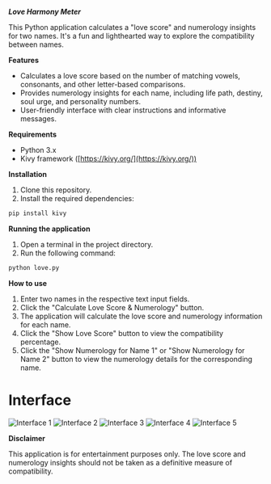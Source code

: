 ***Love Harmony Meter***

This Python application calculates a "love score" and numerology insights for two names. It's a fun and lighthearted way to explore the compatibility between names.

**Features**

* Calculates a love score based on the number of matching vowels, consonants, and other letter-based comparisons.
* Provides numerology insights for each name, including life path, destiny, soul urge, and personality numbers.
* User-friendly interface with clear instructions and informative messages.

**Requirements**

* Python 3.x
* Kivy framework ([https://kivy.org/](https://kivy.org/))

**Installation**

1. Clone this repository.
2. Install the required dependencies:

```bash
pip install kivy
```

**Running the application**

1. Open a terminal in the project directory.
2. Run the following command:

```bash
python love.py
```

**How to use**

1. Enter two names in the respective text input fields.
2. Click the "Calculate Love Score & Numerology" button.
3. The application will calculate the love score and numerology information for each name.
4. Click the "Show Love Score" button to view the compatibility percentage.
5. Click the "Show Numerology for Name 1" or "Show Numerology for Name 2" button to view the numerology details for the corresponding name.

# Interface

![Interface 1](https://github.com/kingofallsnakes/love_harmony_meter/assets/153209531/cb649163-17ff-4cb6-9299-6324590c2d08)
![Interface 2](https://github.com/kingofallsnakes/love_harmony_meter/assets/153209531/f0a9deb9-1ed8-49d7-9081-cbae910dc3e7)
![Interface 3](https://github.com/kingofallsnakes/love_harmony_meter/assets/153209531/b294b08f-c022-4312-88f2-5ceb1281c74a)
![Interface 4](https://github.com/kingofallsnakes/love_harmony_meter/assets/153209531/d9a19809-724e-465a-9c33-c170a54c6d3f)
![Interface 5](https://github.com/kingofallsnakes/love_harmony_meter/assets/153209531/ea0be2d3-86cb-48d4-b171-752f3c5f2a11)

**Disclaimer**

This application is for entertainment purposes only. The love score and numerology insights should not be taken as a definitive measure of compatibility.
